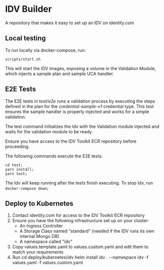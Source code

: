 # IDV Builder
A repository that makes it easy to set up an IDV on identity.com

## Local testing

To run locally via docker-compose, run:

    scripts/start.sh

This will start the IDV images, exposing a volume in the Validation Module,
which injects a sample plan and sample UCA handler.

## E2E Tests

The E2E tests in _test/e2e_ runs a validation process by executing the steps defined in the plan for the _credential-sample-v1_ credential type. This test ensures the sample handler is properly injected and works for a simple validation.

The test command initializes the Idv with the Validation module injected and waits for the validation module to be ready.

Ensure you have access to the IDV Toolkit ECR repository before proceeding.

The following commands execute the E2E tests:
```
cd test;
yarn install;
yarn test;
```
The Idv will keep running after the tests finish executing.
To stop Idv, run `docker-compose down`;

## Deploy to Kubernetes

1. Contact identity.com for access to the IDV Toolkit ECR repository
2. Ensure you have the following infrastructure set up on your cluster:
    - An Ingress Controller
    - A Storage Class named "standard" (needed if the IDV runs its own internal Mongo DB)
    - A namespace called "idv"
3. Copy values.template.yaml to values.custom.yaml and edit them to match your requirements
4. Run
    cd deploy/kubernetes/idv
    helm install idv . --namespace idv -f values.yaml -f values.custom.yaml
